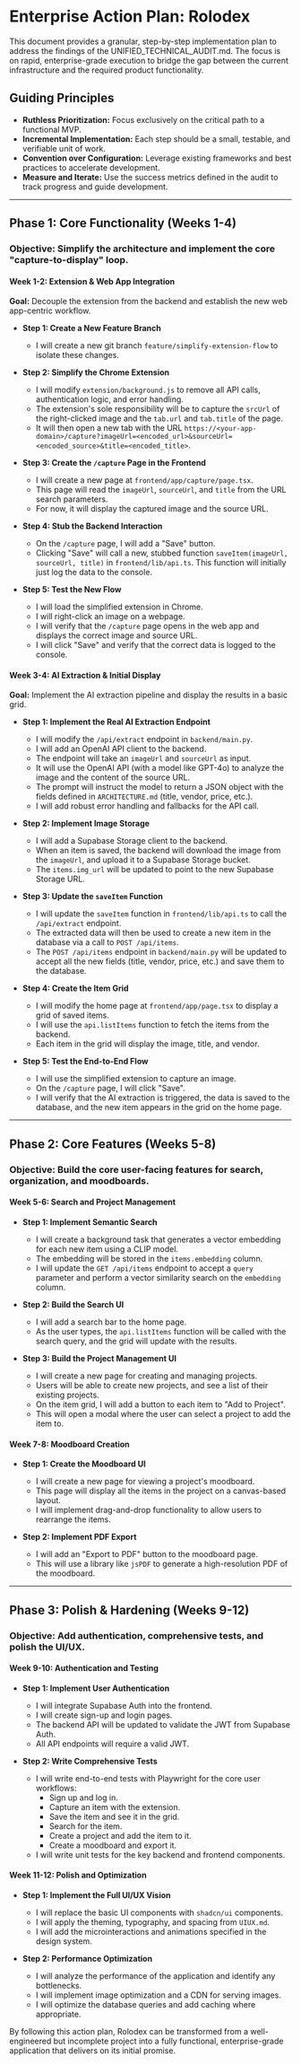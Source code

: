 # Enterprise Action Plan: Rolodex

This document provides a granular, step-by-step implementation plan to address the findings of the UNIFIED_TECHNICAL_AUDIT.md. The focus is on rapid, enterprise-grade execution to bridge the gap between the current infrastructure and the required product functionality.

## Guiding Principles

*   **Ruthless Prioritization:** Focus exclusively on the critical path to a functional MVP.
*   **Incremental Implementation:** Each step should be a small, testable, and verifiable unit of work.
*   **Convention over Configuration:** Leverage existing frameworks and best practices to accelerate development.
*   **Measure and Iterate:** Use the success metrics defined in the audit to track progress and guide development.

---

## Phase 1: Core Functionality (Weeks 1-4)

### **Objective:** Simplify the architecture and implement the core "capture-to-display" loop.

#### **Week 1-2: Extension & Web App Integration**

**Goal:** Decouple the extension from the backend and establish the new web app-centric workflow.

*   **Step 1: Create a New Feature Branch**
    *   I will create a new git branch `feature/simplify-extension-flow` to isolate these changes.

*   **Step 2: Simplify the Chrome Extension**
    *   I will modify `extension/background.js` to remove all API calls, authentication logic, and error handling.
    *   The extension's sole responsibility will be to capture the `srcUrl` of the right-clicked image and the `tab.url` and `tab.title` of the page.
    *   It will then open a new tab with the URL `https://<your-app-domain>/capture?imageUrl=<encoded_url>&sourceUrl=<encoded_source>&title=<encoded_title>`.

*   **Step 3: Create the `/capture` Page in the Frontend**
    *   I will create a new page at `frontend/app/capture/page.tsx`.
    *   This page will read the `imageUrl`, `sourceUrl`, and `title` from the URL search parameters.
    *   For now, it will display the captured image and the source URL.

*   **Step 4: Stub the Backend Interaction**
    *   On the `/capture` page, I will add a "Save" button.
    *   Clicking "Save" will call a new, stubbed function `saveItem(imageUrl, sourceUrl, title)` in `frontend/lib/api.ts`. This function will initially just log the data to the console.

*   **Step 5: Test the New Flow**
    *   I will load the simplified extension in Chrome.
    *   I will right-click an image on a webpage.
    *   I will verify that the `/capture` page opens in the web app and displays the correct image and source URL.
    *   I will click "Save" and verify that the correct data is logged to the console.

#### **Week 3-4: AI Extraction & Initial Display**

**Goal:** Implement the AI extraction pipeline and display the results in a basic grid.

*   **Step 1: Implement the Real AI Extraction Endpoint**
    *   I will modify the `/api/extract` endpoint in `backend/main.py`.
    *   I will add an OpenAI API client to the backend.
    *   The endpoint will take an `imageUrl` and `sourceUrl` as input.
    *   It will use the OpenAI API (with a model like GPT-4o) to analyze the image and the content of the source URL.
    *   The prompt will instruct the model to return a JSON object with the fields defined in `ARCHITECTURE.md` (title, vendor, price, etc.).
    *   I will add robust error handling and fallbacks for the API call.

*   **Step 2: Implement Image Storage**
    *   I will add a Supabase Storage client to the backend.
    *   When an item is saved, the backend will download the image from the `imageUrl`, and upload it to a Supabase Storage bucket.
    *   The `items.img_url` will be updated to point to the new Supabase Storage URL.

*   **Step 3: Update the `saveItem` Function**
    *   I will update the `saveItem` function in `frontend/lib/api.ts` to call the `/api/extract` endpoint.
    *   The extracted data will then be used to create a new item in the database via a call to `POST /api/items`.
    *   The `POST /api/items` endpoint in `backend/main.py` will be updated to accept all the new fields (title, vendor, price, etc.) and save them to the database.

*   **Step 4: Create the Item Grid**
    *   I will modify the home page at `frontend/app/page.tsx` to display a grid of saved items.
    *   I will use the `api.listItems` function to fetch the items from the backend.
    *   Each item in the grid will display the image, title, and vendor.

*   **Step 5: Test the End-to-End Flow**
    *   I will use the simplified extension to capture an image.
    *   On the `/capture` page, I will click "Save".
    *   I will verify that the AI extraction is triggered, the data is saved to the database, and the new item appears in the grid on the home page.

---

## Phase 2: Core Features (Weeks 5-8)

### **Objective:** Build the core user-facing features for search, organization, and moodboards.

#### **Week 5-6: Search and Project Management**

*   **Step 1: Implement Semantic Search**
    *   I will create a background task that generates a vector embedding for each new item using a CLIP model.
    *   The embedding will be stored in the `items.embedding` column.
    *   I will update the `GET /api/items` endpoint to accept a `query` parameter and perform a vector similarity search on the `embedding` column.

*   **Step 2: Build the Search UI**
    *   I will add a search bar to the home page.
    *   As the user types, the `api.listItems` function will be called with the search query, and the grid will update with the results.

*   **Step 3: Build the Project Management UI**
    *   I will create a new page for creating and managing projects.
    *   Users will be able to create new projects, and see a list of their existing projects.
    *   On the item grid, I will add a button to each item to "Add to Project".
    *   This will open a modal where the user can select a project to add the item to.

#### **Week 7-8: Moodboard Creation**

*   **Step 1: Create the Moodboard UI**
    *   I will create a new page for viewing a project's moodboard.
    *   This page will display all the items in the project on a canvas-based layout.
    *   I will implement drag-and-drop functionality to allow users to rearrange the items.

*   **Step 2: Implement PDF Export**
    *   I will add an "Export to PDF" button to the moodboard page.
    *   This will use a library like `jsPDF` to generate a high-resolution PDF of the moodboard.

---

## Phase 3: Polish & Hardening (Weeks 9-12)

### **Objective:** Add authentication, comprehensive tests, and polish the UI/UX.

#### **Week 9-10: Authentication and Testing**

*   **Step 1: Implement User Authentication**
    *   I will integrate Supabase Auth into the frontend.
    *   I will create sign-up and login pages.
    *   The backend API will be updated to validate the JWT from Supabase Auth.
    *   All API endpoints will require a valid JWT.

*   **Step 2: Write Comprehensive Tests**
    *   I will write end-to-end tests with Playwright for the core user workflows:
        *   Sign up and log in.
        *   Capture an item with the extension.
        *   Save the item and see it in the grid.
        *   Search for the item.
        *   Create a project and add the item to it.
        *   Create a moodboard and export it.
    *   I will write unit tests for the key backend and frontend components.

#### **Week 11-12: Polish and Optimization**

*   **Step 1: Implement the Full UI/UX Vision**
    *   I will replace the basic UI components with `shadcn/ui` components.
    *   I will apply the theming, typography, and spacing from `UIUX.md`.
    *   I will add the microinteractions and animations specified in the design system.

*   **Step 2: Performance Optimization**
    *   I will analyze the performance of the application and identify any bottlenecks.
    *   I will implement image optimization and a CDN for serving images.
    *   I will optimize the database queries and add caching where appropriate.

By following this action plan, Rolodex can be transformed from a well-engineered but incomplete project into a fully functional, enterprise-grade application that delivers on its initial promise.
